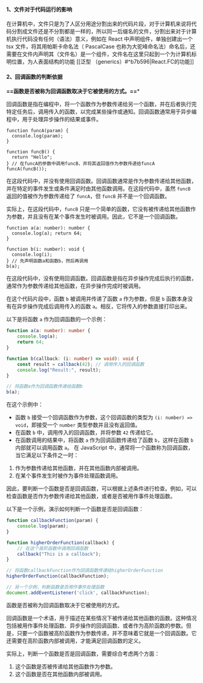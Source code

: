 #### 1、文件对于代码运行的影响
在计算机中，文件只是为了人区分用途分割出来的代码片段，对于计算机来说将代码分割成文件还是不分割都是一样的，所以同一后缀名的文件，分割出来对于计算机执行代码没有任何（语法）意义，例如在 React 中声明组件，单独创建出一个 tsx 文件，将其用帕斯卡命名法（ PascalCase 也称为大驼峰命名法）命名后，还需要在文件内声明其（文件名）是一个组件，文件名在这里只起到一个为计算机标明位置，为人表面结构的功能 [[泛型 （generics）#^b7b596|React.FC的功能]]


#### 2、回调函数的判断依据

**==函数是否被称为回调函数取决于它被使用的方式。==***

回调函数是指在编程中，将一个函数作为参数传递给另一个函数，并在后者执行完特定任务后，调用传入的函数，以完成某些操作或通知。回调函数通常用于异步编程中，用于处理异步操作的结果或事件。


```
function funcA(param) {
  console.log(param); 
}

function funcB() { 
  return "Hello"; 
} // 在funcA的参数中调用funcB，并将其返回值作为参数传递给funcA
funcA(funcB()); 

```


在这段代码中，并没有使用回调函数。回调函数通常是作为参数传递给其他函数，并在特定的事件发生或条件满足时由其他函数调用。在这段代码中，虽然 `funcB` 返回的值被作为参数传递给了 `funcA`，但 `funcB` 并不是一个回调函数。

实际上，在这段代码中，`funcB` 只是一个简单的函数，它没有被传递给其他函数作为参数，并且没有在某个事件发生时被调用。因此，它不是一个回调函数。

```
function a(a: number): number { 
  console.log(a); return 64; 
} 

function b(i: number): void {
  console.log(i); 
} // 先声明函数a和函数b，然后再调用
b(a); 
```



  
在这段代码中，没有使用回调函数。回调函数是指在异步操作完成后执行的函数，通常作为参数传递给其他函数，在异步操作完成时被调用。

在这个代码片段中，函数 `b` 被调用并传递了函数 `a` 作为参数，但是 `b` 函数本身没有在异步操作完成后调用传入的函数 `a`。相反，它将传入的参数直接打印出来。

以下是将函数 `a` 作为回调函数的一个示例：




```typescript
function a(a: number): number {
    console.log(a);
    return 64;
}

function b(callback: (i: number) => void): void {
    const result = callback(42); // 调用传入的回调函数
    console.log("Result:", result);
}

// 将函数a作为回调函数传递给函数b
b(a);

```

在这个示例中：

- 函数 `b` 接受一个回调函数作为参数，这个回调函数的类型为 `(i: number) => void`，即接受一个 `number` 类型参数并且没有返回值。
- 在函数 `b` 中，调用传入的回调函数，并将参数 `42` 传递给它。
- 在函数调用的结果中，将函数 `a` 作为回调函数传递给了函数 `b`，这样在函数 `b` 内部就可以调用函数 `a`。
在 JavaScript 中，通常将一个函数称为回调函数，当它满足以下条件之一时：

1. 作为参数传递给其他函数，并在其他函数内部被调用。
2. 在某个事件发生时被作为事件处理函数调用。

因此，要判断一个函数是否是回调函数，可以根据上述条件进行检查。例如，可以检查函数是否作为参数传递给其他函数，或者是否被用作事件处理函数。

以下是一个示例，演示如何判断一个函数是否是回调函数：

```javascript
function callbackFunction(param) {
    console.log(param);
}

function higherOrderFunction(callback) {
    // 在这个高阶函数中调用回调函数
    callback("This is a callback");
}

// 将函数callbackFunction作为回调函数传递给higherOrderFunction
higherOrderFunction(callbackFunction);

// 另一个示例，判断函数是否用作事件处理函数
document.addEventListener('click', callbackFunction);

```
函数是否被称为回调函数取决于它被使用的方式。

回调函数是一个术语，用于描述在某些情况下被传递给其他函数的函数。这种情况包括被用作事件处理函数、异步操作的回调函数、或者作为高阶函数的参数。但是，只要一个函数被高阶函数作为参数传递，并不意味着它就是一个回调函数。它还需要在高阶函数内部被调用，才能满足回调函数的定义。

  
实际上，判断一个函数是否是回调函数，需要综合考虑两个方面：

1. 这个函数是否被传递给其他函数作为参数。
2. 这个函数是否在其他函数内部被调用。